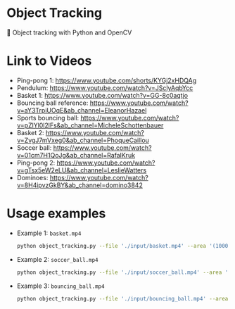# Object Tracking
🥎 Object tracking with Python and OpenCV

# Link to Videos
- Ping-pong 1: https://www.youtube.com/shorts/KYGj2xHDQAg
- Pendulum: https://www.youtube.com/watch?v=JSclyAqbYcc
- Basket 1: https://www.youtube.com/watch?v=GG-8c0aqtjo
- Bouncing ball reference: https://www.youtube.com/watch?v=aY3TrpiUOqE&ab_channel=EleanorHazael
- Sports bouncing ball: https://www.youtube.com/watch?v=pZlYl0l2lFs&ab_channel=MicheleSchottenbauer
- Basket 2: https://www.youtube.com/watch?v=ZvgJ7mVxeg0&ab_channel=PhoqueCaillou
- Soccer ball: https://www.youtube.com/watch?v=01cm7H1QoJg&ab_channel=RafalKruk
- Ping-pong 2: https://www.youtube.com/watch?v=gTsx5eW2eLU&ab_channel=LeslieWatters
- Dominoes: https://www.youtube.com/watch?v=8H4ipvzGkBY&ab_channel=domino3842

# Usage examples
- Example 1: `basket.mp4`
    ```bash
    python object_tracking.py --file './input/basket.mp4' --area '(10000,50000)'
    ```

- Example 2: `soccer_ball.mp4`
    ```bash
    python object_tracking.py --file './input/soccer_ball.mp4' --area '(500, 10000)'
    ```

- Example 3: `bouncing_ball.mp4`
    ```bash
    python object_tracking.py --file './input/bouncing_ball.mp4' --area '(200, 1000)'
    ```